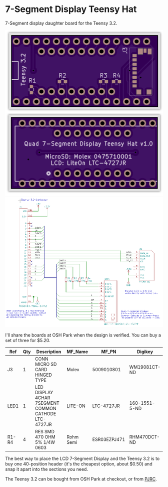 # 7-Segment Display Teensy Hat

7-Segment display daughter board for the Teensy 3.2.

<img src="oshpreview.png">

<img src="schematic.png">

I'll share the boards at OSH Park when the design is verified. You can buy a set of three for $5.20.

|Ref|Qty|Description|MF_Name|MF_PN|Digikey|
|---|---|-----------|-------|-----|-------|
|J3|1|CONN MICRO SD CARD HINGED TYPE|Molex|5009010801|WM19081CT-ND|
|LED1|1|LED DISPLAY 4CHAR 7SEGMENT COMMON CATHODE LTC-4727JR|LITE-ON|LTC-4727JR|160-1551-5-ND|
|R1-R4|4|RES SMD 470 OHM 5% 1/4W 0603|Rohm Semi|ESR03EZPJ471|RHM470DCT-ND|

The best way to place the LCD 7-Segment Display and the Teensy 3.2 is to buy one 40-position header (it's the cheapest option, about $0.50) and snap it apart into the sections you need.

The Teensy 3.2 can be bought from OSH Park at checkout, or from <a href="http://pjrc.com/store/teensy32.html">PJRC</a>.
